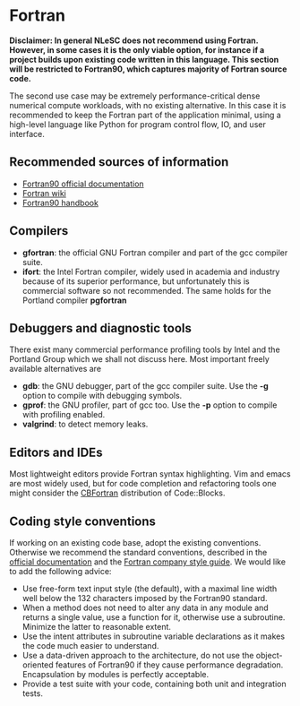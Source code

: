 # Fortran

**Disclaimer: In general NLeSC does not recommend using Fortran. However, in some cases it is the only viable option, for instance if a project builds upon existing code written in this language. This section will be restricted to Fortran90, which captures majority of Fortran source code.**

The second use case may be extremely performance-critical dense
numerical compute workloads, with no existing alternative. In this case it is recommended to keep the Fortran part of the application minimal, using a high-level language like Python for program control flow, IO, and user interface.

## Recommended sources of information

* [Fortran90 official documentation](http://www.fortran90.org/)
* [Fortran wiki](http://fortranwiki.org/fortran/show/HomePage)
* [Fortran90 handbook](http://micro.ustc.edu.cn/Fortran/Fortran%2090%20Handbook.pdf)

## Compilers

* **gfortran**: the official GNU Fortran compiler and part of the gcc compiler suite.
* **ifort**: the Intel Fortran compiler, widely used in academia and industry because of its superior performance, but
  unfortunately this is commercial software so not recommended. The same holds for the Portland compiler **pgfortran**

## Debuggers and diagnostic tools
There exist many commercial performance profiling tools by Intel and the Portland Group which we shall not discuss here. Most important freely available alternatives are
* **gdb**: the GNU debugger, part of the gcc compiler suite. Use the **-g** option to compile with debugging symbols.
* **gprof**: the GNU profiler, part of gcc too. Use the **-p** option to compile with profiling enabled.
* **valgrind**: to detect memory leaks.

## Editors and IDEs

Most lightweight editors provide Fortran syntax highlighting. Vim and emacs are most widely used, but for code
completion and refactoring tools one might consider the [CBFortran](http://cbfortran.sourceforge.net/) distribution of Code::Blocks.

## Coding style conventions

If working on an existing code base, adopt the existing conventions. Otherwise we recommend the
standard conventions, described in the [official documentation](http://www.fortran90.org/src/best-practices.html#fortran-style-guide) and the [Fortran company style guide](http://www.fortran.com/Fortran_Style.pdf). We would like to add the following advice:

* Use free-form text input style (the default), with a maximal line width well below the 132 characters imposed by the Fortran90 standard.
* When a method does not need to alter any data in any module and returns a single value, use a function for it, otherwise use a subroutine. Minimize the latter to reasonable extent.
* Use the intent attributes in subroutine variable declarations as it makes the code much easier to understand.
* Use a data-driven approach to the architecture, do not use the object-oriented features of Fortran90 if they cause performance degradation. Encapsulation by modules is perfectly acceptable.
* Provide a test suite with your code, containing both unit and integration tests.
